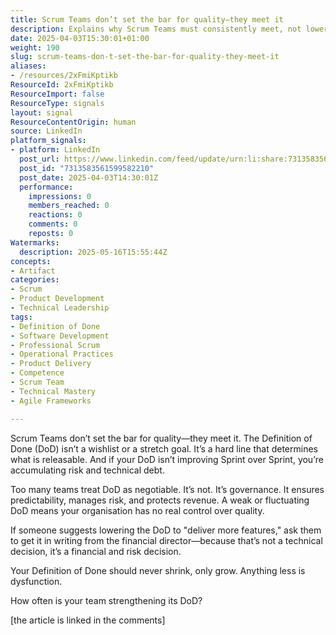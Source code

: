 ```yaml
---
title: Scrum Teams don’t set the bar for quality—they meet it
description: Explains why Scrum Teams must consistently meet, not lower, the Definition of Done to ensure software quality, manage risk, and prevent technical debt in agile projects.
date: 2025-04-03T15:30:01+01:00
weight: 190
slug: scrum-teams-don-t-set-the-bar-for-quality-they-meet-it
aliases:
- /resources/2xFmiKptikb
ResourceId: 2xFmiKptikb
ResourceImport: false
ResourceType: signals
layout: signal
ResourceContentOrigin: human
source: LinkedIn
platform_signals:
- platform: LinkedIn
  post_url: https://www.linkedin.com/feed/update/urn:li:share:7313583561599582210
  post_id: "7313583561599582210"
  post_date: 2025-04-03T14:30:01Z
  performance:
    impressions: 0
    members_reached: 0
    reactions: 0
    comments: 0
    reposts: 0
Watermarks:
  description: 2025-05-16T15:55:44Z
concepts:
- Artifact
categories:
- Scrum
- Product Development
- Technical Leadership
tags:
- Definition of Done
- Software Development
- Professional Scrum
- Operational Practices
- Product Delivery
- Competence
- Scrum Team
- Technical Mastery
- Agile Frameworks

---
```

Scrum Teams don’t set the bar for quality—they meet it. The Definition of Done (DoD) isn’t a wishlist or a stretch goal. It’s a hard line that determines what is releasable. And if your DoD isn’t improving Sprint over Sprint, you’re accumulating risk and technical debt.

Too many teams treat DoD as negotiable. It’s not. It’s governance. It ensures predictability, manages risk, and protects revenue. A weak or fluctuating DoD means your organisation has no real control over quality.

If someone suggests lowering the DoD to "deliver more features," ask them to get it in writing from the financial director—because that’s not a technical decision, it’s a financial and risk decision.

Your Definition of Done should never shrink, only grow. Anything less is dysfunction.

How often is your team strengthening its DoD?

[the article is linked in the comments]
